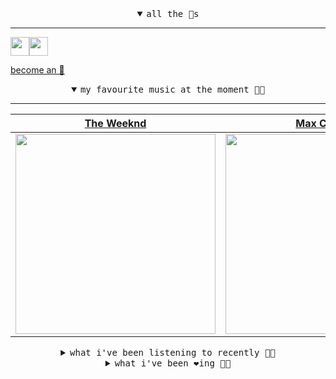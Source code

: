 <details open>

<summary align="center"><samp>all the 🥚s</samp></summary>
<hr />

<a href="https://github.com/pvinis"><img src="https://avatars.githubusercontent.com/u/100233?s=90&v=4" width="30" height="30" /><a href="https://github.com/maxPugh"><img src="https://avatars.githubusercontent.com/u/46350013?s=90&u=52a601eaa2d272b35477d096fe782ebf0a8a1f68&v=4" width="30" height="30" />

<samp><a href="https://github.com/bitttttten/bitttttten/stargazers">become an 🥚</a></samp>

</details>

<details open>

<summary align="center"><samp>my favourite music at the moment 🎵🎶</samp></summary>
<hr />

<!-- toc -->

| [The Weeknd](https://open.spotify.com/artist/1Xyo4u8uXC1ZmMpatF05PJ)                                                                                             | [Max Cooper](https://open.spotify.com/artist/0WSSKmoRbxqLf3MnXInQ2J)                                                                                             | [CIEL](https://open.spotify.com/artist/419lBVMZC4wFzJg8evBZ4g)                                                                                                   | [Ann Annie](https://open.spotify.com/artist/48BPwCMBASOwyaLkrgkBSG)                                                                                              |
| ---------------------------------------------------------------------------------------------------------------------------------------------------------------- | ---------------------------------------------------------------------------------------------------------------------------------------------------------------- | ---------------------------------------------------------------------------------------------------------------------------------------------------------------- | ---------------------------------------------------------------------------------------------------------------------------------------------------------------- |
| [<img src="https://i.scdn.co/image/ab6761610000e5eb2f71b65ef483ed75a8b40437" width="320" height="auto">](https://open.spotify.com/artist/1Xyo4u8uXC1ZmMpatF05PJ) | [<img src="https://i.scdn.co/image/ab6761610000e5ebbff356d82a6f1e19fed3dc8f" width="320" height="auto">](https://open.spotify.com/artist/0WSSKmoRbxqLf3MnXInQ2J) | [<img src="https://i.scdn.co/image/ab6761610000e5ebceec8d3401315357d7f6f6e8" width="320" height="auto">](https://open.spotify.com/artist/419lBVMZC4wFzJg8evBZ4g) | [<img src="https://i.scdn.co/image/ab6761610000e5ebff7cdedf2cd42803559fcefb" width="320" height="auto">](https://open.spotify.com/artist/48BPwCMBASOwyaLkrgkBSG) |

<!-- tocstop -->

</details>

<details>

<summary align="center"><samp>what i've been listening to recently 🎵🎶</samp></summary>
<hr />

<!-- toc -->

| [Bebés<br />La Lá](https://open.spotify.com/track/5bY1UH8n00FwtgMWQt142q)                                                                                       | [Who Has Seen the Wind?<br />David Byrne, Yo La Tengo](https://open.spotify.com/track/3Dvaw9bre1o4k1xj0EhIAb)                                                   | [The Trembling of Glass<br />Rachika Nayar](https://open.spotify.com/track/68Dw3MZNu16CrSYROJAvge)                                                              | [Pallid Eyes<br />Emily Jane White](https://open.spotify.com/track/4mzYFb0DBTFNgyBtdbzznK)                                                                      |
| --------------------------------------------------------------------------------------------------------------------------------------------------------------- | --------------------------------------------------------------------------------------------------------------------------------------------------------------- | --------------------------------------------------------------------------------------------------------------------------------------------------------------- | --------------------------------------------------------------------------------------------------------------------------------------------------------------- |
| [<img src="https://i.scdn.co/image/ab6761610000e5eb50a6d83e38f641d55bbfb8cc" width="320" height="auto">](https://open.spotify.com/track/5bY1UH8n00FwtgMWQt142q) | [<img src="https://i.scdn.co/image/ab6761610000e5ebf3716e1bb3ca682c820398e2" width="320" height="auto">](https://open.spotify.com/track/3Dvaw9bre1o4k1xj0EhIAb) | [<img src="https://i.scdn.co/image/ab6761610000e5eb62d0501e2523c3a301448859" width="320" height="auto">](https://open.spotify.com/track/68Dw3MZNu16CrSYROJAvge) | [<img src="https://i.scdn.co/image/ab6761610000e5eb0cd633fbf6225984be5c3a26" width="320" height="auto">](https://open.spotify.com/track/4mzYFb0DBTFNgyBtdbzznK) |

<!-- tocstop -->

</details>

<details>

<summary align="center"><samp>what i've been ❤️ing 🎵🎶</samp></summary>
<hr />

<!-- toc -->

| [Bebés<br />La Lá](https://open.spotify.com/album/1FsZ3DfeXndrOrpWNBWk6J)                                                                                       | [Fine Everything<br />CIEL](https://open.spotify.com/album/3V3xhOgIQ6neWBN3hXevSZ)                                                                              | [Pulse At The Centre Of Being<br />Max Cooper](https://open.spotify.com/album/5JuO2GgzgGLrF1Kz0l82Qk)                                                           | [A Model Of Reality<br />Max Cooper](https://open.spotify.com/album/5JuO2GgzgGLrF1Kz0l82Qk)                                                                     |
| --------------------------------------------------------------------------------------------------------------------------------------------------------------- | --------------------------------------------------------------------------------------------------------------------------------------------------------------- | --------------------------------------------------------------------------------------------------------------------------------------------------------------- | --------------------------------------------------------------------------------------------------------------------------------------------------------------- |
| [<img src="https://i.scdn.co/image/ab67616d0000b273cfc46105d1d533a5db412aa7" width="320" height="auto">](https://open.spotify.com/album/1FsZ3DfeXndrOrpWNBWk6J) | [<img src="https://i.scdn.co/image/ab67616d0000b273cbe6d5b199e064c5c882cd14" width="320" height="auto">](https://open.spotify.com/album/3V3xhOgIQ6neWBN3hXevSZ) | [<img src="https://i.scdn.co/image/ab67616d0000b273f371510a6eab72b1fd7033bf" width="320" height="auto">](https://open.spotify.com/album/5JuO2GgzgGLrF1Kz0l82Qk) | [<img src="https://i.scdn.co/image/ab67616d0000b273f371510a6eab72b1fd7033bf" width="320" height="auto">](https://open.spotify.com/album/5JuO2GgzgGLrF1Kz0l82Qk) |

<!-- tocstop -->

</details>
